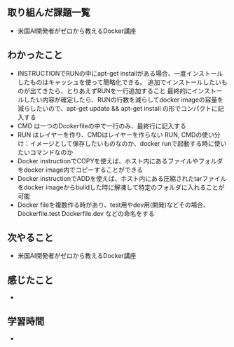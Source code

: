 ## 取り組んだ課題一覧
- 米国AI開発者がゼロから教えるDocker講座
## わかったこと
- INSTRUCTIONでRUNの中にapt-get installがある場合、一度インストールしたものはキャッシュを使って簡略化できる。
  追加でインストールしたいものが出てきたら、とりあえずRUNを一行追加すること
  最終的にインストールしたい内容が確定したら、RUNの行数を減らしてdocker imageの容量を減らしたいので、apt-get update && apt-get install の形でコンパクトに記入する
- CMD は一つのDcokerfileの中で一行のみ、最終行に記入する
- RUN はレイヤーを作り、CMDはレイヤーを作らない
  RUN, CMDの使い分け：イメージとして保存したいものなのか、docker runで起動する時に使いたいコマンドなのか
- Docker instructionでCOPYを使えば、ホスト内にあるファイルやフォルダをdocker image内でコピーすることができる
- Docker instructionでADDを使えば、ホスト内にある圧縮されたtarファイルをdocker imageからbuildした時に解凍して特定のフォルダに入れることが可能
- Docker fileを複数作る時があり、test用やdev用(開発)などその場合、Dockerfile.test Dockerfile.dev などの命名をする
## 次やること
- 米国AI開発者がゼロから教えるDocker講座
## 感じたこと
-
## 学習時間
-
